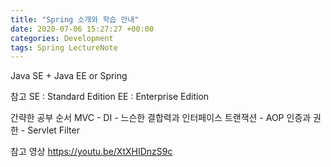 ```yaml
---
title: "Spring 소개와 학습 안내"
date: 2020-07-06 15:27:27 +00:00
categories: Development
tags: Spring LectureNote
---
```


Java SE + Java EE or Spring

참고
SE : Standard Edition
EE : Enterprise Edition

간략한 공부 순서
MVC - DI - 느슨한 결합력과 인터페이스
트랜잭션 - AOP
인증과 권한 - Servlet Filter

참고 영상
https://youtu.be/XtXHIDnzS9c
